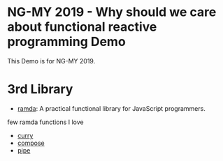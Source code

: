 # NG-MY 2019 - Why should we care about functional reactive programming Demo

This Demo is for NG-MY 2019.

# 3rd Library

- [ramda](https://ramdajs.com/): A practical functional library for JavaScript programmers.
  
few ramda functions I love
- [curry](https://ramdajs.com/docs/#curry)
- [compose](https://ramdajs.com/docs/#compose)
- [pipe](https://ramdajs.com/docs/#pipe)
